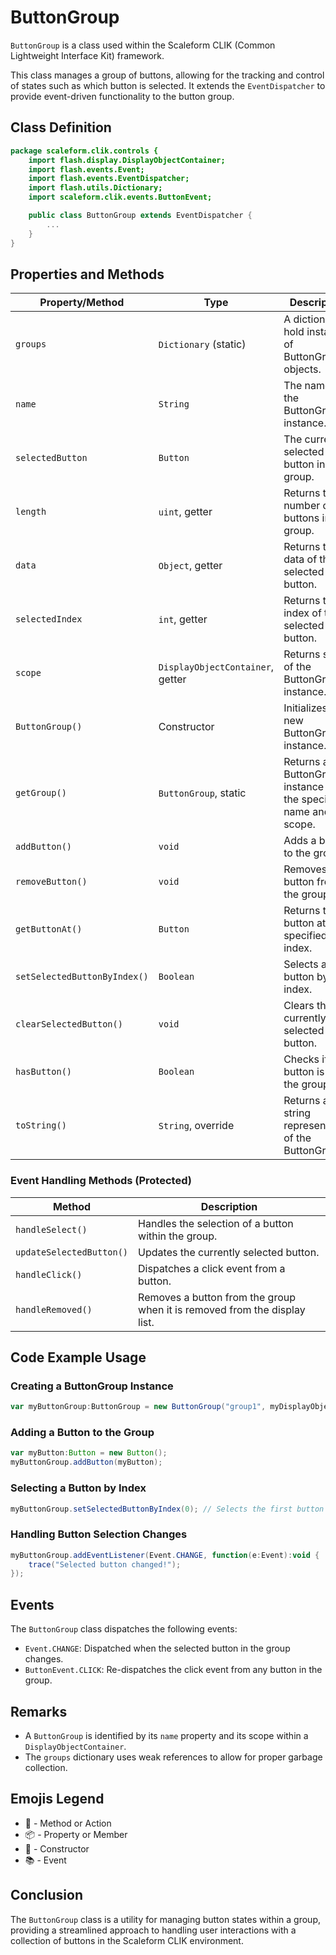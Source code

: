 ---
---
# ButtonGroup
`ButtonGroup` is a class used within the Scaleform CLIK (Common Lightweight Interface Kit) framework.

This class manages a group of buttons, allowing for the tracking and control of states such as which button is selected.
It extends the `EventDispatcher` to provide event-driven functionality to the button group.

## Class Definition
```actionscript
package scaleform.clik.controls {
    import flash.display.DisplayObjectContainer;
    import flash.events.Event;
    import flash.events.EventDispatcher;
    import flash.utils.Dictionary;
    import scaleform.clik.events.ButtonEvent;

    public class ButtonGroup extends EventDispatcher {
        ...
    }
}
```

## Properties and Methods

| **Property/Method** | **Type** | **Description** |
|---------------------|----------|-----------------|
| `groups` | `Dictionary` (static) | A dictionary to hold instances of ButtonGroup objects. |
| `name` | `String` | The name of the ButtonGroup instance. |
| `selectedButton` | `Button` | The currently selected button in the group. |
| `length` | `uint`, getter | Returns the number of buttons in the group. |
| `data` | `Object`, getter | Returns the data of the selected button. |
| `selectedIndex` | `int`, getter | Returns the index of the selected button. |
| `scope` | `DisplayObjectContainer`, getter | Returns scope of the ButtonGroup instance. |
| `ButtonGroup()` | Constructor | Initializes a new ButtonGroup instance. |
| `getGroup()` | `ButtonGroup`, static | Returns a ButtonGroup instance for the specified name and scope. |
| `addButton()` | `void` | Adds a button to the group. |
| `removeButton()` | `void` | Removes a button from the group. |
| `getButtonAt()` | `Button` | Returns the button at the specified index. |
| `setSelectedButtonByIndex()` | `Boolean` | Selects a button by its index. |
| `clearSelectedButton()` | `void` | Clears the currently selected button. |
| `hasButton()` | `Boolean` | Checks if a button is in the group. |
| `toString()` | `String`, override | Returns a string representation of the ButtonGroup. |

### Event Handling Methods (Protected)

| **Method** | **Description** |
|------------|-----------------|
| `handleSelect()` | Handles the selection of a button within the group. |
| `updateSelectedButton()` | Updates the currently selected button. |
| `handleClick()` | Dispatches a click event from a button. |
| `handleRemoved()` | Removes a button from the group when it is removed from the display list. |

## Code Example Usage

### Creating a ButtonGroup Instance

```actionscript
var myButtonGroup:ButtonGroup = new ButtonGroup("group1", myDisplayObjectContainer);
```

### Adding a Button to the Group

```actionscript
var myButton:Button = new Button();
myButtonGroup.addButton(myButton);
```

### Selecting a Button by Index

```actionscript
myButtonGroup.setSelectedButtonByIndex(0); // Selects the first button in the group
```

### Handling Button Selection Changes

```actionscript
myButtonGroup.addEventListener(Event.CHANGE, function(e:Event):void {
    trace("Selected button changed!");
});
```

## Events
The `ButtonGroup` class dispatches the following events:

- `Event.CHANGE`: Dispatched when the selected button in the group changes.
- `ButtonEvent.CLICK`: Re-dispatches the click event from any button in the group.

## Remarks
- A `ButtonGroup` is identified by its `name` property and its scope within a `DisplayObjectContainer`.
- The `groups` dictionary uses weak references to allow for proper garbage collection.

## Emojis Legend
- 🔧 - Method or Action
- 📦 - Property or Member
- 🎉 - Constructor
- 📚 - Event

## Conclusion
The `ButtonGroup` class is a utility for managing button states within a group, providing a streamlined approach to handling user interactions with a collection of buttons in the Scaleform CLIK environment.
